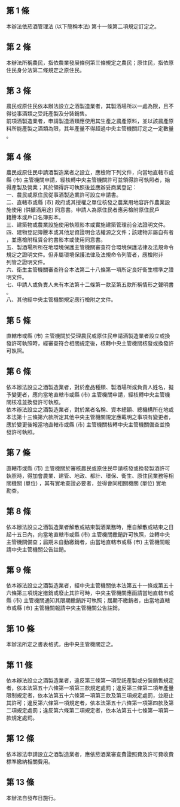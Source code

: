第 1 條
-------
本辦法依菸酒管理法 (以下簡稱本法) 第十一條第二項規定訂定之。

第 2 條
-------
本辦法所稱農民，指依農業發展條例第三條規定之農民；原住民，指依原  
住民身分法第二條規定之原住民。

第 3 條
-------
農民或原住民依本辦法設立之酒製造業者，其製酒場所以一處為限，且不  
得從事酒類之受託產製及分裝銷售。  
前項酒製造業者，申請製造酒類應使用其生產之農產原料，並以該農產原  
料所能產製之酒類為限，其年產量不得超過中央主管機關訂定之一定數量  
。

第 4 條
-------
農民或原住民申請酒製造業者之設立，應檢附下列文件，向當地直轄市或  
縣 (市) 主管機關申請，經核轉中央主管機關許可並領得許可執照者，始  
得產製及營業；其於領得許可執照後並應辦妥商業登記：  
一、農民或原住民從事酒製造業許可設立申請書。  
二、直轄市或縣 (市) 政府或其授權之單位核發之農業用地容許作農業設  
    施使用 (供釀酒用途) 同意書。申請人為原住民者應另檢附原住民戶  
    籍謄本或戶口名簿影本。  
三、建築物或農業設施使用執照影本或實施建築管理前合法證明文件。  
四、建物登記簿謄本或其他足資證明合法權源之文件；該建物非屬自有者  
    ，並應檢附租賃合約書影本或使用同意書。  
五、製酒場所所在地環境保護主管機關審查符合環境保護法律及法規命令  
    規定之證明文件。但非屬環境保護法律及法規命令列管者，應檢附非  
    列管之證明文件。  
六、衛生主管機關審查符合本法第二十八條第一項所定良好衛生標準之證  
    明文件。  
七、申請人或負責人未有本法第十二條第一款至第五款所稱情形之聲明書  
    。  
八、其他經中央主管機關規定應行檢附之文件。

第 5 條
-------
直轄市或縣 (市) 主管機關於受理農民或原住民申請酒製造業者設立或換  
發許可執照時，經審查符合相關規定後，核轉中央主管機關核發或換發許  
可執照。

第 6 條
-------
依本辦法設立之酒製造業者，對於產品種類、製酒場所或負責人姓名，擬  
予變更者，應向當地直轄市或縣 (市) 主管機關申請，經核轉中央主管機  
關核准並換發許可執照。  
依本辦法設立之酒製造業者，對於業者名稱、資本總額、總機構所在地或  
本法第十三條第六款所定其他中央主管機關規定應載明之事項有變更者，  
應於變更後報當地直轄市或縣 (市) 主管機關核轉中央主管機關備查並換  
發許可執照。

第 7 條
-------
直轄市或縣 (市) 主管機關於審核農民或原住民申請核發或換發製酒許可  
執照時，得加會農業、建管、地政、都計、環保、衛生、原住民業務等相  
關機關 (單位) ，其有實地查證必要者，並得會同相關機關 (單位) 實地  
勘查。

第 8 條
-------
依本辦法設立之酒製造業者解散或結束製酒業務時，應自解散或結束之日  
起十五日內，向當地直轄市或縣 (市) 主管機關繳銷許可執照，並轉中央  
主管機關備查；屆期未自動繳銷者，由當地直轄市或縣 (市) 主管機關報  
請中央主管機關公告註銷。

第 9 條
-------
依本辦法設立之酒製造業者，經中央主管機關依本法第五十一條或第五十  
六條第三項規定撤銷或廢止其許可時，中央主管機關應函請當地直轄市或  
縣 (市) 主管機關通知其限期繳銷許可執照；屆期不繳銷者，由當地直轄  
市或縣 (市) 主管機關報請中央主管機關公告註銷。

第 10 條
--------
本辦法所定之書表格式，由中央主管機關定之。

第 11 條
--------
依本辦法設立之酒製造業者，違反第三條第一項受託產製或分裝銷售規定  
者，依本法第五十六條第一項第三款規定處罰；違反第三條第二項年產量  
限制規定者，依本法第五十六條第一項第三款及第三項規定處罰，並廢止  
其許可；違反第六條第一項規定者，依本法第五十六條第一項第四款及第  
二項規定處罰；違反第六條第二項規定者，依本法第五十七條第一項第一  
款規定處罰。

第 12 條
--------
依本辦法申請設立之酒製造業者，應依菸酒業審查費證照費及許可費收費  
標準繳納相關費用。

第 13 條
--------
本辦法自發布日施行。


